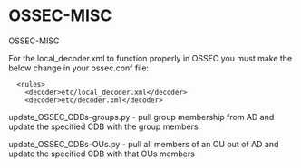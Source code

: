 # OSSEC-MISC
OSSEC-MISC

For the local_decoder.xml to function properly in OSSEC you must make the below change in your ossec.conf file:
```
  <rules>
    <decoder>etc/local_decoder.xml</decoder>
    <decoder>etc/decoder.xml</decoder>
```

update_OSSEC_CDBs-groups.py - pull group membership from AD and update the specified CDB with the group members

update_OSSEC_CDBs-OUs.py - pull all members of an OU out of AD and update the specified CDB with that OUs members
